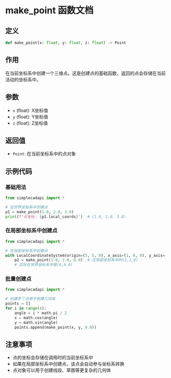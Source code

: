 # make_point 函数文档

## 定义
```python
def make_point(x: float, y: float, z: float) -> Point
```

## 作用
在当前坐标系中创建一个三维点。这是创建点的基础函数，返回的点会存储在当前活动的坐标系中。

## 参数
- `x` (float): X坐标值
- `y` (float): Y坐标值 
- `z` (float): Z坐标值

## 返回值
- `Point`: 在当前坐标系中的点对象

## 示例代码

### 基础用法
```python
from simplecadapi import *

# 在世界坐标系中创建点
p1 = make_point(1.0, 2.0, 3.0)
print(f"点坐标: {p1.local_coords}")  # (1.0, 2.0, 3.0)
```

### 在局部坐标系中创建点
```python
from simplecadapi import *

# 在局部坐标系中创建点
with LocalCoordinateSystem(origin=(5, 5, 0), x_axis=(1, 0, 0), y_axis=(0, 1, 0)):
    p2 = make_point(1.0, 1.0, 0.0)  # 在局部坐标系中的(1,1,0)
    # 实际在世界坐标系中是(6,6,0)
```

### 批量创建点
```python
from simplecadapi import *

# 创建多个点用于构建几何体
points = []
for i in range(4):
    angle = i * math.pi / 2
    x = math.cos(angle)
    y = math.sin(angle)
    points.append(make_point(x, y, 0.0))
```

## 注意事项
- 点的坐标会存储在调用时的当前坐标系中
- 如果在局部坐标系中创建点，该点会自动参与坐标系转换
- 点对象可以用于创建线段、草图等更复杂的几何体
